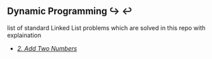## Dynamic Programming :arrow_right_hook: :leftwards_arrow_with_hook: 
list of standard Linked List problems which are solved in this repo with explaination

* *[2. Add Two Numbers](https://leetcode.com/problems/add-two-numbers/)*